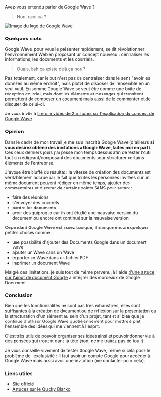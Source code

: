 Avez-vous entendu parler de Google Wave ?

> Non, quoi ça ?

![Image du logo de Google Wave](${BLOG_URL}/images/logos/google_wave.png "La vague Google Wave")

### Quelques mots

Google Wave, pour vous le présenter rapidement, se dit révolutionner l'environnement Web en proposant un concept nouveau : centraliser les informations, les documents et les courriels.

> Ouais, bah ça existe déjà ça non ?

Pas totalement, car le but n'est pas de centraliser dans le sens "avoir les données au même endroit", mais plutôt de disposer de l'ensemble en un seul outil. En somme Google Wave se veut être comme une boîte de réception courriel, mais dont les éléments et messages qui transitent permettent de composer un document mais aussi de le commenter et de discuter de celui-ci.

  Je vous invite à [lire une vidéo de 2 minutes sur l'explication du concept de Google Wave](http://www.youtube.com/watch?v=EkJ53RC8hFc&feature=related "Visualiser la vidéo permettant de comprendre Google Wave en un peu moins de 3 minutes").

### Opinion

Dans le cadre de mon travail je me suis inscrit à Google Wave (d'ailleurs **si vous désirez obtenir des invitations à Google Wave, faites moi en part**). Ces deux derniers jours j'ai passé mon temps dessus afin de tester l'outil tout en rédigeant/composant des documents pour structurer certains éléments de l'entreprise.

J'avoue être bluffé du résultat : la vitesse de création des documents est véritablement accrue par le fait que toutes les personnes invitées sur un même document peuvent rédiger en même temps, ajouter des commentaires et discuter de certains points SANS pour autant : 

  * faire des réunions
  * s'envoyer des courriels
  * perdre les documents
  * avoir des quiproquo car ils ont étudié une mauvaise version du document ou encore ont continué sur la mauvaise version

Cependant Google Wave est assez basique, il manque encore quelques petites choses comme : 

  * une possibilité d'ajouter des Documents Google dans un document Wave
  * ajouter un Wave dans un Wave
  * exporter un Wave dans un fichier PDF
  * imprimer un document Wave

Malgré ces limitations, je suis tout de même parvenu, à l'aide [d'une astuce sur l'ajout de document Google](/wiki/doku.php?id=astuces:internet:collaboration:google_wave:ajout_doc "Lire l'article du Quicky Blanko concernant l'ajout d'un Document Google au sein d'un Wave") à intégrer des morceaux de Google Document.

### Conclusion

Bien que les fonctionnalités ne sont pas très exhaustives, elles sont suffisantes à la création de document ou de réflexion sur la présentation ou la structuration d'un élément au sein d'un projet, tant et si bien que je continue d'utiliser Google Wave quotidiennement pour mettre à plat l'ensemble des idées qui me viennent à l'esprit.

C'est très utile de pouvoir organiser ses idées ainsi et pouvoir donner vie à des pensées qui trottent dans la tête (non, ne me traitez pas de fou !).

Je vous conseille vivement de tester Google Wave, même si cela pose le problème de l'exclusivité : il faut avoir un compte Google pour accéder à Google Wave mais aussi avoir une invitation (me contacter pour cela).

### Liens utiles

  * [Site officiel](http://wave.google.com/wave/ "Se rendre sur la page d'accueil de Google Wave")
  * [Astuces sur le Quicky Blanko](/wiki/doku.php?id=astuces:internet:collaboration:google_wave "Découvrir les astuces proposées par le Quicky Blanko au sujet de Google Wave")

